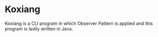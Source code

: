 # Koxiang
Koxiang is a CLI program in which Observer Pattern is applied and this program is lastly written in Java. 
